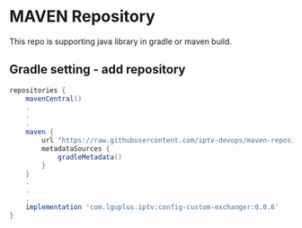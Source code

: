 # MAVEN Repository

This repo is supporting java library in gradle or maven build.

## Gradle setting - add repository
```groovy
repositories {
    mavenCentral()
    .
    .
    .
    maven {
        url "https://raw.githubusercontent.com/iptv-devops/maven-repository/main"
        metadataSources {
            gradleMetadata()
        }
    }
    .
    .
    .
    implementation 'com.lguplus.iptv:config-custom-exchanger:0.0.6'
}
```
